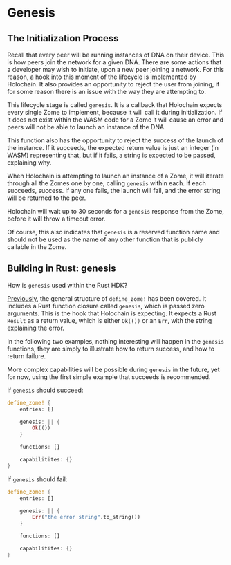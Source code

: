 # Genesis

## The Initialization Process

Recall that every peer will be running instances of DNA on their device. This is how peers join the network for a given DNA. There are some actions that a developer may wish to initiate, upon a new peer joining a network. For this reason, a hook into this moment of the lifecycle is implemented by Holochain. It also provides an opportunity to reject the user from joining, if for some reason there is an issue with the way they are attempting to.

This lifecycle stage is called `genesis`. It is a callback that Holochain expects every single Zome to implement, because it will call it during initialization. If it does not exist within the WASM code for a Zome it will cause an error and peers will not be able to launch an instance of the DNA.

This function also has the opportunity to reject the success of the launch of the instance. If it succeeds, the expected return value is just an integer (in WASM) representing that, but if it fails, a string is expected to be passed, explaining why.

When Holochain is attempting to launch an instance of a Zome, it will iterate through all the Zomes one by one, calling `genesis` within each. If each succeeds, success. If any one fails, the launch will fail, and the error string will be returned to the peer.

Holochain will wait up to 30 seconds for a `genesis` response from the Zome, before it will throw a timeout error.

Of course, this also indicates that `genesis` is a reserved function name and should not be used as the name of any other function that is publicly callable in the Zome.


## Building in Rust: genesis

How is `genesis` used within the Rust HDK?

[Previously](./define_zome.md), the general structure of `define_zome!` has been covered. It includes a Rust function closure called `genesis`, which is passed zero arguments. This is the hook that Holochain is expecting. It expects a Rust `Result` as a return value, which is either `Ok(())` or an `Err`, with the string explaining the error.

In the following two examples, nothing interesting will happen in the `genesis` functions, they are simply to illustrate how to return success, and how to return failure.

More complex capabilities will be possible during `genesis` in the future, yet for now, using the first simple example that succeeds is recommended.

If `genesis` should succeed:
```rust
define_zome! {
    entries: []

    genesis: || {
        Ok(())
    }

    functions: []

    capabilitites: {}
}
```

If `genesis` should fail:
```rust
define_zome! {
    entries: []

    genesis: || {
        Err("the error string".to_string())
    }

    functions: []

    capabilitites: {}
}
```
